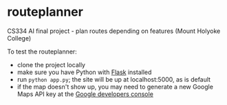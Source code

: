 routeplanner
============

CS334 AI final project - plan routes depending on features (Mount Holyoke College)

To test the routeplanner:

* clone the project locally
* make sure you have Python with [Flask](http://flask.pocoo.org/) installed
* run `python app.py`; the site will be up at localhost:5000, as is default
* if the map doesn't show up, you may need to generate a new Google Maps API key at the [Google developers console](https://console.developers.google.com)


